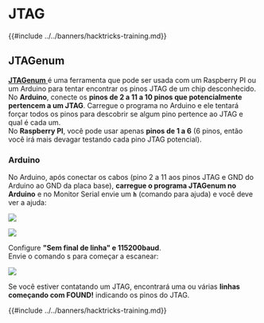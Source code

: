 # JTAG

{{#include ../../banners/hacktricks-training.md}}

## JTAGenum

[**JTAGenum** ](https://github.com/cyphunk/JTAGenum)é uma ferramenta que pode ser usada com um Raspberry PI ou um Arduino para tentar encontrar os pinos JTAG de um chip desconhecido.\
No **Arduino**, conecte os **pinos de 2 a 11 a 10 pinos que potencialmente pertencem a um JTAG**. Carregue o programa no Arduino e ele tentará forçar todos os pinos para descobrir se algum pino pertence ao JTAG e qual é cada um.\
No **Raspberry PI**, você pode usar apenas **pinos de 1 a 6** (6 pinos, então você irá mais devagar testando cada pino JTAG potencial).

### Arduino

No Arduino, após conectar os cabos (pino 2 a 11 aos pinos JTAG e GND do Arduino ao GND da placa base), **carregue o programa JTAGenum no Arduino** e no Monitor Serial envie um **`h`** (comando para ajuda) e você deve ver a ajuda:

![](<../../images/image (939).png>)

![](<../../images/image (578).png>)

Configure **"Sem final de linha" e 115200baud**.\
Envie o comando s para começar a escanear:

![](<../../images/image (774).png>)

Se você estiver contatando um JTAG, encontrará uma ou várias **linhas começando com FOUND!** indicando os pinos do JTAG.

{{#include ../../banners/hacktricks-training.md}}
